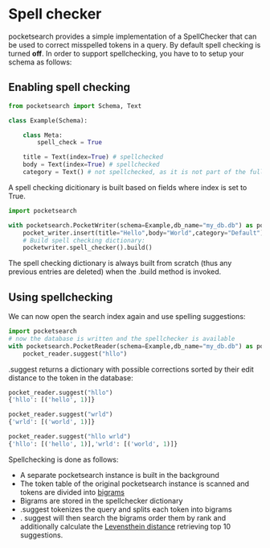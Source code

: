 # Spell checker

pocketsearch provides a simple implementation of a SpellChecker that can be used to 
correct misspelled tokens in a query. By default spell checking is turned **off**.
In order to support spellchecking, you have to to setup your schema as follows:

## Enabling spell checking

```Python
from pocketsearch import Schema, Text

class Example(Schema):

    class Meta:
        spell_check = True

    title = Text(index=True) # spellchecked
    body = Text(index=True) # spellchecked
    category = Text() # not spellchecked, as it is not part of the fulltext-search index

```

A spell checking dicitionary is built based on fields where index is set to True.

```Python
import pocketsearch

with pocketsearch.PocketWriter(schema=Example,db_name="my_db.db") as pocket_writer:
    pocket_writer.insert(title="Hello",body="World",category="Default")
    # Build spell checking dictionary:
    pocketwriter.spell_checker().build()
```

The spell checking dictionary is always built from scratch (thus any previous entries are deleted) when 
the .build method is invoked.

## Using spellchecking

We can now open the search index again and use spelling suggestions:

```Python
import pocketsearch
# now the database is written and the spellchecker is available
with pocketsearch.PocketReader(schema=Example,db_name="my_db.db") as pocket_reader:
    pocket_reader.suggest("hllo") 
```

.suggest returns a dictionary with possible corrections sorted by their edit distance 
to the token in the database:

```Python
pocket_reader.suggest("hllo")
{'hllo': [('hello', 1)]}
```

```Python
pocket_reader.suggest("wrld") 
{'wrld': [('world', 1)]}
```

```Python
pocket_reader.suggest("hllo wrld")
{'hllo': [('hello', 1)],'wrld': [('world', 1)]}
```

Spellchecking is done as follows:

* A separate pocketsearch instance is built in the background 
* The token table of the original pocketsearch instance is scanned and tokens are divided into [bigrams](https://en.wikipedia.org/wiki/Bigram)
* Bigrams are stored in the spellchecker dictionary
* .suggest tokenizes the query and splits each token into bigrams
* . suggest will then search the bigrams order them by rank and additionally calculate the [Levensthein distance](https://en.wikipedia.org/wiki/Levenshtein_distance) retrieving top 10 suggestions.





